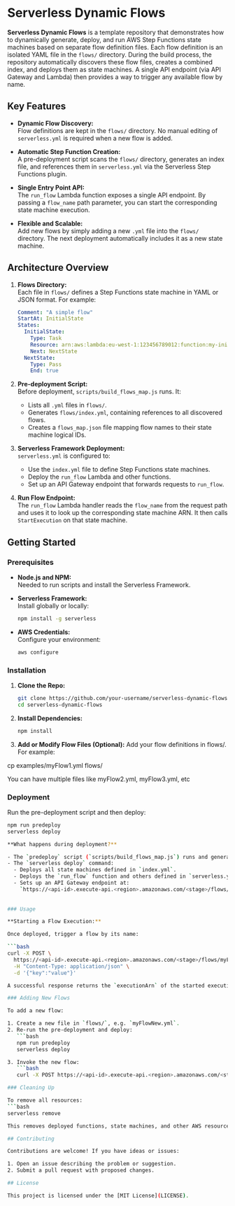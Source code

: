# Serverless Dynamic Flows

**Serverless Dynamic Flows** is a template repository that demonstrates how to dynamically generate, deploy, and run AWS Step Functions state machines based on separate flow definition files. Each flow definition is an isolated YAML file in the `flows/` directory. During the build process, the repository automatically discovers these flow files, creates a combined index, and deploys them as state machines. A single API endpoint (via API Gateway and Lambda) then provides a way to trigger any available flow by name.

## Key Features

- **Dynamic Flow Discovery:**  
  Flow definitions are kept in the `flows/` directory. No manual editing of `serverless.yml` is required when a new flow is added.
  
- **Automatic Step Function Creation:**  
  A pre-deployment script scans the `flows/` directory, generates an index file, and references them in `serverless.yml` via the Serverless Step Functions plugin.
  
- **Single Entry Point API:**  
  The `run_flow` Lambda function exposes a single API endpoint. By passing a `flow_name` path parameter, you can start the corresponding state machine execution.
  
- **Flexible and Scalable:**  
  Add new flows by simply adding a new `.yml` file into the `flows/` directory. The next deployment automatically includes it as a new state machine.

## Architecture Overview

1. **Flows Directory:**  
   Each file in `flows/` defines a Step Functions state machine in YAML or JSON format. For example:
   ```yaml
   Comment: "A simple flow"
   StartAt: InitialState
   States:
     InitialState:
       Type: Task
       Resource: arn:aws:lambda:eu-west-1:123456789012:function:my-initial-lambda
       Next: NextState
     NextState:
       Type: Pass
       End: true

2. **Pre-deployment Script:**  
   Before deployment, `scripts/build_flows_map.js` runs. It:
   - Lists all `.yml` files in `flows/`.
   - Generates `flows/index.yml`, containing references to all discovered flows.
   - Creates a `flows_map.json` file mapping flow names to their state machine logical IDs.

3. **Serverless Framework Deployment:**  
   `serverless.yml` is configured to:
   - Use the `index.yml` file to define Step Functions state machines.
   - Deploy the `run_flow` Lambda and other functions.
   - Set up an API Gateway endpoint that forwards requests to `run_flow`.

4. **Run Flow Endpoint:**  
   The `run_flow` Lambda handler reads the `flow_name` from the request path and uses it to look up the corresponding state machine ARN. It then calls `StartExecution` on that state machine.

## Getting Started

### Prerequisites

- **Node.js and NPM:**  
  Needed to run scripts and install the Serverless Framework.
  
- **Serverless Framework:**  
  Install globally or locally:
  ```bash
  npm install -g serverless

- **AWS Credentials:**  
  Configure your environment:
  ```bash
  aws configure

### Installation

1. **Clone the Repo:**
   ```bash
   git clone https://github.com/your-username/serverless-dynamic-flows.git
   cd serverless-dynamic-flows

2. **Install Dependencies:**
   ```bash
   npm install

3. **Add or Modify Flow Files (Optional):** Add your flow definitions in flows/. For example:

cp examples/myFlow1.yml flows/

You can have multiple files like myFlow2.yml, myFlow3.yml, etc


### Deployment

Run the pre-deployment script and then deploy:

```bash
npm run predeploy
serverless deploy

**What happens during deployment?**

- The `predeploy` script (`scripts/build_flows_map.js`) runs and generates `flows/index.yml` and `flows/flows_map.json`.
- The `serverless deploy` command:
  - Deploys all state machines defined in `index.yml`.
  - Deploys the `run_flow` function and others defined in `serverless.yml`.
  - Sets up an API Gateway endpoint at:  
    `https://<api-id>.execute-api.<region>.amazonaws.com/<stage>/flows/{flow_name}`
    
    
### Usage

**Starting a Flow Execution:**

Once deployed, trigger a flow by its name:

```bash
curl -X POST \
  https://<api-id>.execute-api.<region>.amazonaws.com/<stage>/flows/myFlow1 \
  -H "Content-Type: application/json" \
  -d '{"key":"value"}'

A successful response returns the `executionArn` of the started execution.

### Adding New Flows

To add a new flow:

1. Create a new file in `flows/`, e.g. `myFlowNew.yml`.
2. Re-run the pre-deployment and deploy:
   ```bash
   npm run predeploy
   serverless deploy

3. Invoke the new flow:
   ```bash
   curl -X POST https://<api-id>.execute-api.<region>.amazonaws.com/<stage>/flows/myFlowNew

### Cleaning Up

To remove all resources:
```bash
serverless remove

This removes deployed functions, state machines, and other AWS resources created by the stack.

## Contributing

Contributions are welcome! If you have ideas or issues:

1. Open an issue describing the problem or suggestion.
2. Submit a pull request with proposed changes.

## License

This project is licensed under the [MIT License](LICENSE).
